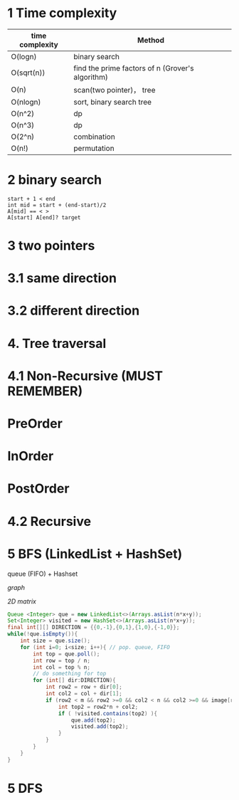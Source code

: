 # 1 Time complexity
| time complexity | Method |
| ----------- | ----------- |
| O(logn) | binary search |
| O(sqrt(n)) | find the prime factors of n (Grover's algorithm) |
| O(n) | scan(two pointer)， tree |
| O(nlogn) | sort, binary search tree |
| O(n^2) | dp |
| O(n^3) | dp |
| O(2^n) | combination |
| O(n!) | permutation |

# 2 binary search
```
start + 1 < end
int mid = start + (end-start)/2
A[mid] == < >
A[start] A[end]? target
```

# 3 two pointers 
# 3.1 same direction


# 3.2 different direction

# 4. Tree traversal
# 4.1 Non-Recursive (MUST REMEMBER) 

# PreOrder

# InOrder

# PostOrder

# 4.2 Recursive


# 5 BFS (LinkedList + HashSet)
queue (FIFO) + Hashset  

*graph*


*2D matrix*

``` java
Queue <Integer> que = new LinkedList<>(Arrays.asList(n*x+y));
Set<Integer> visited = new HashSet<>(Arrays.asList(n*x+y));
final int[][] DIRECTION = {{0,-1},{0,1},{1,0},{-1,0}};
while(!que.isEmpty()){
    int size = que.size();
    for (int i=0; i<size; i++){ // pop. queue, FIFO 
        int top = que.poll();
        int row = top / n;
        int col = top % n;
        // do something for top
        for (int[] dir:DIRECTION){
            int row2 = row + dir[0];
            int col2 = col + dir[1];
            if (row2 < m && row2 >=0 && col2 < n && col2 >=0 && image[row2][col2] =='1'){
                int top2 = row2*n + col2;
                if ( !visited.contains(top2) ){
                    que.add(top2);
                    visited.add(top2);
                }
            }
        }
    }
}
```




# 5 DFS
